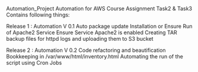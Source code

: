 Automation_Project
Automation for AWS Course Assignment Task2 & Task3 Contains following things:

Release 1 : Automation V 0.1
  Auto package update
  Installation or Ensure Run of Apache2 Service
  Ensure Service Apache2 is enabled
  Creating TAR backup files for httpd logs and uploading them to S3 bucket

Release 2 : Automation V 0.2
  Code refactoring and beautification
  Bookkeeping in /var/www/html/inventory.html
  Automating the run of the script using Cron Jobs
